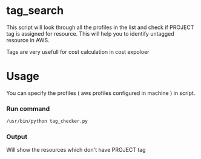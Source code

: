 # tag_search

This script will look through all the profiles in the list and check if PROJECT tag is assigned for resource. This will help you to identify untagged resource in AWS.

Tags are very usefull for cost calculation in cost expoloer

# Usage

You can specify the profiles ( aws profiles configured in machine ) in script.

### Run command

``` bash
/usr/bin/python tag_checker.py

```


### Output

Will show the resources which don't have PROJECT tag
